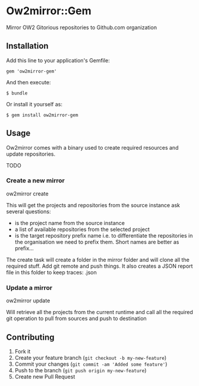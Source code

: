 # Ow2mirror::Gem

Mirror OW2 Gitorious repositories to Github.com organization

## Installation

Add this line to your application's Gemfile:

    gem 'ow2mirror-gem'

And then execute:

    $ bundle

Or install it yourself as:

    $ gem install ow2mirror-gem

## Usage

Ow2mirror comes with a binary used to create required resources and update repositories.

TODO

### Create a new mirror

ow2mirror create

This will get the projects and repositories from the source instance ask several questions:
 - <project> is the project name from the source instance
 - <repositories> a list of available repositories from the selected project
 - <target-prefix> is the target repository prefix name i.e. to differentiate the repositories in the organisation we need to prefix them.
    Short names are better as prefix...

The create task will create a <project> folder in the mirror folder and will clone all the required stuff. Add git remote and push things.
It also creates a JSON report file in this folder to keep traces: <project>.json

### Update a mirror

ow2mirror update

Will retrieve all the projects from the current runtime and call all the required git operation to pull from sources and push to destination

## Contributing

1. Fork it
2. Create your feature branch (`git checkout -b my-new-feature`)
3. Commit your changes (`git commit -am 'Added some feature'`)
4. Push to the branch (`git push origin my-new-feature`)
5. Create new Pull Request
